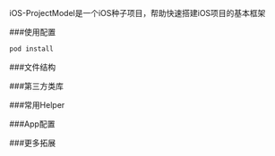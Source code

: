 iOS-ProjectModel是一个iOS种子项目，帮助快速搭建iOS项目的基本框架

###使用配置

```ruby
pod install
```

###文件结构



###第三方类库


###常用Helper


###App配置


###更多拓展


